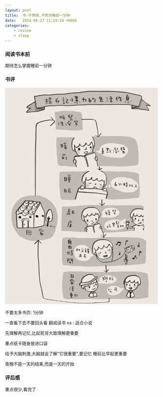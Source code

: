 ```yaml
---
layout: post
title:  书-不熬夜,不死背睡前一分钟
date:   2024-08-27 11:24:29 +0800
categories: 
    - review
    - sleep
---
```


### 阅读书本前

期待怎么掌握睡前一分钟

### 书评

![view](img/note.png)

不要太多书页: 1分钟

一直看下去不要回头看 翻阅读书
os : 适合小说

先理解再记忆,比起死背大致理解更重要

重点纸卡随身放进口袋

给予大脑刺激,大脑就会了解"它很重要",要记忆
睡前比早起更重要

夜晚不是一天的结束,而是一天的开始

### 评后感

重点很少,看完了